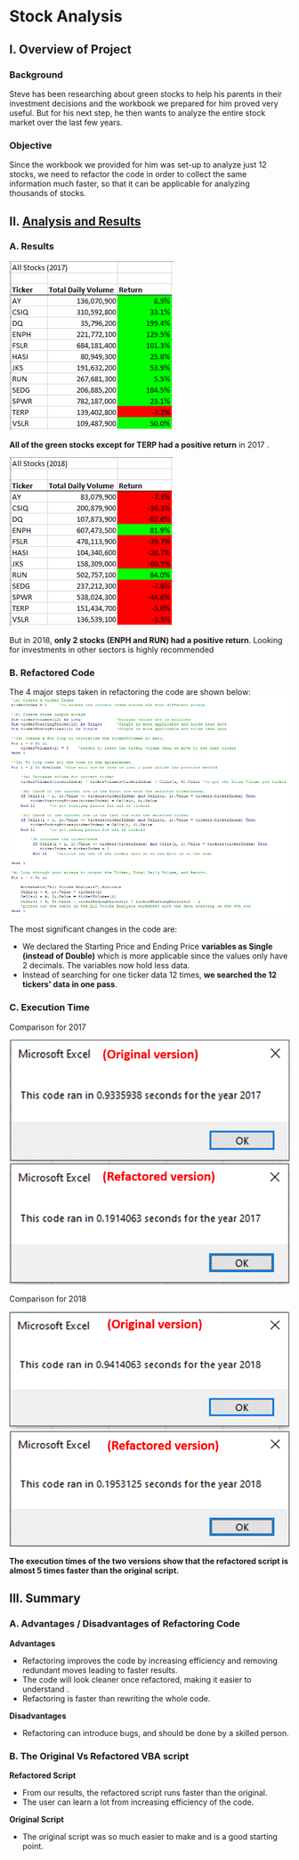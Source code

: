 # Stock Analysis

## I. Overview of Project

### Background
Steve has been researching about green stocks to help his parents in their investment decisions and the workbook we prepared for him proved very useful. But for his next step, he then wants to analyze the entire stock market over the last few years.  

### Objective
Since the workbook we provided for him was set-up to analyze just 12 stocks, we need to refactor the code in order to collect the same information much faster, so that it can be applicable for analyzing thousands of stocks. 


## II. [Analysis and Results](VBA_Challenge.xlsm)

### A. Results
![](Resources/VBA_Challenge_2017.png)

**All of the green stocks except for TERP had a positive return** in 2017 .

![](Resources/VBA_Challenge_2018.png)

But in 2018, **only 2 stocks (ENPH and RUN) had a positive return**. Looking for investments in other sectors is highly recommended

### B. Refactored Code
The 4 major steps taken in refactoring the code are shown below:
![](Resources/Refactored_Code.png)

The most significant changes in the code are:
- We declared the Starting Price and Ending Price **variables as Single (instead of Double)** which is more applicable since the values only have 2 decimals. The variables now hold less data.
- Instead of searching for one ticker data 12 times, **we searched the 12 tickers' data in one pass**.

### C. Execution Time
Comparison for 2017

![](Resources/Execution_Time_Comparison_2017.png)

Comparison for 2018

![](Resources/Execution_Time_Comparison_2018.png)

**The execution times of the two versions show that the refactored script is almost 5 times faster than the original script.**


## III. Summary
### A. Advantages / Disadvantages of Refactoring Code
**Advantages** 
- Refactoring improves the code by increasing efficiency and removing redundant moves leading to faster results. 
- The code will look cleaner once refactored, making it easier to understand .
- Refactoring is faster than rewriting the whole code. 

**Disadvantages**
- Refactoring can introduce bugs, and should be done by a skilled person. 


### B. The Original Vs Refactored VBA script
**Refactored Script**
- From our results, the refactored script runs faster than the original.
- The user can learn a lot from increasing efficiency of the code.

**Original Script** 
- The original script was so much easier to make and is a good starting point.
